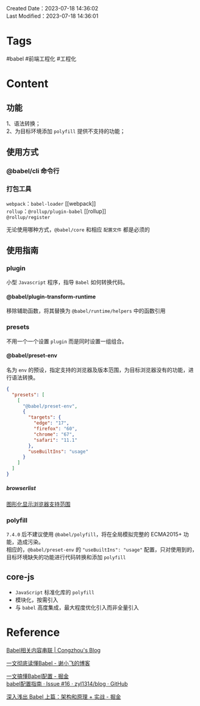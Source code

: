 Created Date：2023-07-18 14:36:02  
Last Modified：2023-07-18 14:36:01

# Tags

#babel #前端工程化 #工程化

# Content

## 功能

1、语法转换；  
2、为目标环境添加 `polyfill` 提供不支持的功能；

## 使用方式

### @babel/cli 命令行

### 打包工具

`webpack`：`babel-loader` [[webpack]]  
`rollup`：`@rollup/plugin-babel` [[rollup]]  
`@rollup/register`  

无论使用哪种方式，`@babel/core` 和相应 `配置文件` 都是必须的

## 使用指南

### plugin

小型 `Javascript` 程序，指导 `Babel` 如何转换代码。

#### @babel/plugin-transform-runtime

移除辅助函数，将其替换为 `@babel/runtime/helpers` 中的函数引用

### presets

不用一个一个设置 `plugin` 而是同时设置一组组合。

#### @babel/preset-env

名为 `env` 的预设，指定支持的浏览器及版本范围，为目标浏览器没有的功能，进行语法转换。

```json
{
  "presets": [
    [
      "@babel/preset-env",
      {
        "targets": {
          "edge": "17",
          "firefox": "60",
          "chrome": "67",
          "safari": "11.1"
        },
        "useBuiltIns": "usage"
      }
    ]
  ]
}
```

##### browserlist

[图形化显示浏览器支持范围](https://browsersl.ist/)

### polyfill

`7.4.0` 后不建议使用 `@babel/polyfill`，将在全局模拟完整的 ECMA2015+ 功能，造成污染。  
相应的，`@babel/preset-env` 的 `"useBuiltIns": "usage"` 配置，只对使用到的，目标环境缺失的功能进行代码转换和添加 `polyfill`

## core-js

- `JavaScript` 标准化库的 `polyfill`
- 模块化，按需引入
- 与 `babel` 高度集成，最大程度优化引入而非全量引入

# Reference

[Babel相关内容串联 | Congzhou's Blog](https://congzhou09.github.io/knowledge/Babel%E7%9B%B8%E5%85%B3%E5%86%85%E5%AE%B9%E4%B8%B2%E8%81%94.html)

[一文彻底读懂Babel - 谢小飞的博客](https://xieyufei.com/2020/11/18/Babel-Practice.html)

[一文搞懂Babel配置 - 掘金](https://juejin.cn/post/7116698494827495454)  
[babel配置指南 · Issue #16 · zyl1314/blog · GitHub](https://github.com/zyl1314/blog/issues/16)  

[深入浅出 Babel 上篇：架构和原理 + 实战 - 掘金](https://juejin.cn/post/6844903956905197576?searchId=20230919153112D7757C501CCE1BA2EF5F)
